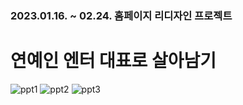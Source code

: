 ### 2023.01.16. ~ 02.24. 홈페이지 리디자인 프로젝트
# 연예인 엔터 대표로 살아남기

![ppt1](https://user-images.githubusercontent.com/124220188/221068370-6bfaede4-9cb0-4697-b54c-b775710c66f9.png)
![ppt2](https://user-images.githubusercontent.com/124220188/221068379-e6d384a1-7412-436e-bd1d-73d9db985bd0.png)
![ppt3](https://user-images.githubusercontent.com/124220188/221068384-ffcf1e65-32b3-4eec-b2a5-2368ec6d384d.png)
